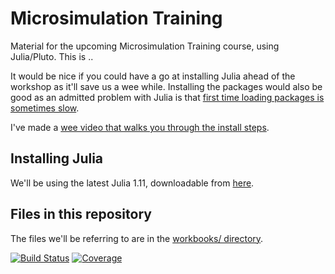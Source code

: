 # Microsimulation Training

Material for the upcoming Microsimulation Training course, using Julia/Pluto. This is ..

It would be nice if you could have a go at installing Julia ahead of the workshop as it'll save us a wee while. Installing the packages would also be good
as an admitted problem with Julia is that [first time loading packages is sometimes slow](https://discourse.julialang.org/t/taking-ttfx-seriously-can-we-make-common-packages-faster-to-load-and-use/74949?page=2).

I've made a [wee video that walks you through the install steps](https://virtual-worlds.scot/imaworkshop/ima-julia-intro.mp4).

## Installing Julia

We'll be using the latest Julia 1.11, downloadable from [here](https://julialang.org/downloads/).

## Files in this repository

The files we'll be referring to are in the [workbooks/ directory](https://github.com/grahamstark/MicrosimTraining/tree/main/workbooks). 


[![Build Status](https://github.com/grahamstark/MicrosimTraining.jl/actions/workflows/CI.yml/badge.svg?branch=main)](https://github.com/grahamstark/MicrosimTraining.jl/actions/workflows/CI.yml?query=branch%3Amain)
[![Coverage](https://codecov.io/gh/grahamstark/MicrosimTraining.jl/branch/main/graph/badge.svg)](https://codecov.io/gh/grahamstark/MicrosimTraining.jl)
